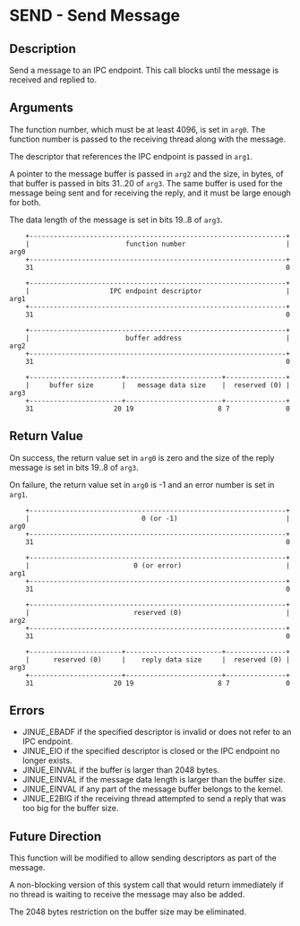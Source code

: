 # SEND - Send Message

## Description

Send a message to an IPC endpoint. This call blocks until the message is
received and replied to.

## Arguments

The function number, which must be at least 4096, is set in `arg0`. The function
number is passed to the receiving thread along with the message.

The descriptor that references the IPC endpoint is passed in `arg1`.

A pointer to the message buffer is passed in `arg2` and the size, in bytes, of
that buffer is passed in bits 31..20 of `arg3`. The same buffer is used for the
message being sent and for receiving the reply, and it must be large enough for
both.

The data length of the message is set in bits 19..8 of `arg3`.

```
    +----------------------------------------------------------------+
    |                        function number                         |  arg0
    +----------------------------------------------------------------+
    31                                                               0
    
    +----------------------------------------------------------------+
    |                    IPC endpoint descriptor                     |  arg1
    +----------------------------------------------------------------+
    31                                                               0

    +----------------------------------------------------------------+
    |                        buffer address                          |  arg2
    +----------------------------------------------------------------+
    31                                                               0

    +-----------------------+------------------------+---------------+
    |     buffer size       |   message data size    |  reserved (0) |  arg3
    +-----------------------+------------------------+---------------+
    31                    20 19                     8 7              0
```

## Return Value

On success, the return value set in `arg0` is zero and the size of the reply
message is set in bits 19..8 of `arg3`.

On failure, the return value set in `arg0` is -1 and an error number is set in
`arg1`.
    
```
    +----------------------------------------------------------------+
    |                            0 (or -1)                           |  arg0
    +----------------------------------------------------------------+
    31                                                               0
    
    +----------------------------------------------------------------+
    |                          0 (or error)                          |  arg1
    +----------------------------------------------------------------+
    31                                                               0

    +----------------------------------------------------------------+
    |                          reserved (0)                          |  arg2
    +----------------------------------------------------------------+
    31                                                               0
    
    +-----------------------+------------------------+---------------+
    |      reserved (0)     |    reply data size     |  reserved (0) |  arg3
    +-----------------------+------------------------+---------------+
    31                    20 19                     8 7              0
```

## Errors

* JINUE_EBADF if the specified descriptor is invalid or does not refer to an
IPC endpoint.
* JINUE_EIO if the specified descriptor is closed or the IPC endpoint no longer
exists.
* JINUE_EINVAL if the buffer is larger than 2048 bytes.
* JINUE_EINVAL if the message data length is larger than the buffer size.
* JINUE_EINVAL if any part of the message buffer belongs to the kernel.
* JINUE_E2BIG if the receiving thread attempted to send a reply that was too big
for the buffer size.

## Future Direction

This function will be modified to allow sending descriptors as part of the
message.

A non-blocking version of this system call that would return immediately if no
thread is waiting to receive the message may also be added.

The 2048 bytes restriction on the buffer size may be eliminated.
